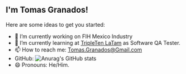 ## I'm Tomas Granados!

<!--
**TomasGranados/TomasGranados** is a ✨ _special_ ✨ repository because its `README.md` (this file) appears on your GitHub profile.
-->
Here are some ideas to get you started:

- 🔭 I’m currently working on FIH Mexico Industry
- 🌱 I’m currently learning at [TripleTen LaTam](https://tripleten.com/) as Software QA Tester.
- 📫 How to reach me: Tomas.Granados@Gmail.com
-  GitHub: ![Anurag's GitHub stats](https://github-readme-stats.vercel.app/api?username=TomasGranados&show_icons=true&theme=transparent)
- 😄 Pronouns: He/Him.
